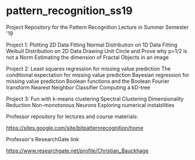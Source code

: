 # pattern_recognition_ss19
Project Repository for the Pattern Recognition Lecture in Summer Semester '19

Project 1:
Plotting 2D Data
Fitting Normal Distribution on 1D Data
Fitting Weibull Distribution on 2D Data
Drawing Unit Circle and Prove why p=1/2 is not a Norm
Estimating the dimension of Fractal Objects in an image

Project 2:
Least squares regression for missing value prediction
The conditional expectation for missing value prediction
Bayesian regression for missing value prediction
Boolean functions and the Boolean Fourier transform
Nearest Neighbor Classifier
Computing a kD-tree

Project 3:
Fun with k-means clustering
Spectral Clustering
Dimensionality Reduction
Non-monotonous Neurons
Exploring numerical instabilities


Professor repository for lectures and course materials:

https://sites.google.com/site/bitpatternrecognition/home

Professor's ResearchGate link

https://www.researchgate.net/profile/Christian_Bauckhage
